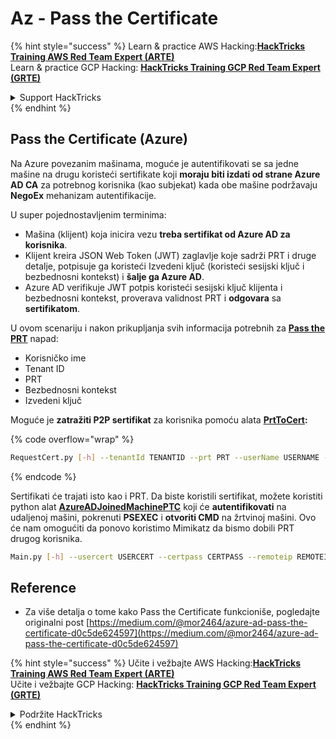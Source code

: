 # Az - Pass the Certificate

{% hint style="success" %}
Learn & practice AWS Hacking:<img src="../../../.gitbook/assets/image (1).png" alt="" data-size="line">[**HackTricks Training AWS Red Team Expert (ARTE)**](https://training.hacktricks.xyz/courses/arte)<img src="../../../.gitbook/assets/image (1).png" alt="" data-size="line">\
Learn & practice GCP Hacking: <img src="../../../.gitbook/assets/image (2).png" alt="" data-size="line">[**HackTricks Training GCP Red Team Expert (GRTE)**<img src="../../../.gitbook/assets/image (2).png" alt="" data-size="line">](https://training.hacktricks.xyz/courses/grte)

<details>

<summary>Support HackTricks</summary>

* Check the [**subscription plans**](https://github.com/sponsors/carlospolop)!
* **Join the** 💬 [**Discord group**](https://discord.gg/hRep4RUj7f) or the [**telegram group**](https://t.me/peass) or **follow** us on **Twitter** 🐦 [**@hacktricks\_live**](https://twitter.com/hacktricks\_live)**.**
* **Share hacking tricks by submitting PRs to the** [**HackTricks**](https://github.com/carlospolop/hacktricks) and [**HackTricks Cloud**](https://github.com/carlospolop/hacktricks-cloud) github repos.

</details>
{% endhint %}

## Pass the Certificate (Azure)

Na Azure povezanim mašinama, moguće je autentifikovati se sa jedne mašine na drugu koristeći sertifikate koji **moraju biti izdati od strane Azure AD CA** za potrebnog korisnika (kao subjekat) kada obe mašine podržavaju **NegoEx** mehanizam autentifikacije.

U super pojednostavljenim terminima:

* Mašina (klijent) koja inicira vezu **treba sertifikat od Azure AD za korisnika**.
* Klijent kreira JSON Web Token (JWT) zaglavlje koje sadrži PRT i druge detalje, potpisuje ga koristeći Izvedeni ključ (koristeći sesijski ključ i bezbednosni kontekst) i **šalje ga Azure AD**.
* Azure AD verifikuje JWT potpis koristeći sesijski ključ klijenta i bezbednosni kontekst, proverava validnost PRT i **odgovara** sa **sertifikatom**.

U ovom scenariju i nakon prikupljanja svih informacija potrebnih za [**Pass the PRT**](pass-the-prt.md) napad:

* Korisničko ime
* Tenant ID
* PRT
* Bezbednosni kontekst
* Izvedeni ključ

Moguće je **zatražiti P2P sertifikat** za korisnika pomoću alata [**PrtToCert**](https://github.com/morRubin/PrtToCert)**:** 

{% code overflow="wrap" %}
```bash
RequestCert.py [-h] --tenantId TENANTID --prt PRT --userName USERNAME --hexCtx HEXCTX --hexDerivedKey HEXDERIVEDKEY [--passPhrase PASSPHRASE]
```
{% endcode %}

Sertifikati će trajati isto kao i PRT. Da biste koristili sertifikat, možete koristiti python alat [**AzureADJoinedMachinePTC**](https://github.com/morRubin/AzureADJoinedMachinePTC) koji će **autentifikovati** na udaljenoj mašini, pokrenuti **PSEXEC** i **otvoriti CMD** na žrtvinoj mašini. Ovo će nam omogućiti da ponovo koristimo Mimikatz da bismo dobili PRT drugog korisnika.
```bash
Main.py [-h] --usercert USERCERT --certpass CERTPASS --remoteip REMOTEIP
```
## Reference

* Za više detalja o tome kako Pass the Certificate funkcioniše, pogledajte originalni post [https://medium.com/@mor2464/azure-ad-pass-the-certificate-d0c5de624597](https://medium.com/@mor2464/azure-ad-pass-the-certificate-d0c5de624597)

{% hint style="success" %}
Učite i vežbajte AWS Hacking:<img src="../../../.gitbook/assets/image (1).png" alt="" data-size="line">[**HackTricks Training AWS Red Team Expert (ARTE)**](https://training.hacktricks.xyz/courses/arte)<img src="../../../.gitbook/assets/image (1).png" alt="" data-size="line">\
Učite i vežbajte GCP Hacking: <img src="../../../.gitbook/assets/image (2).png" alt="" data-size="line">[**HackTricks Training GCP Red Team Expert (GRTE)**<img src="../../../.gitbook/assets/image (2).png" alt="" data-size="line">](https://training.hacktricks.xyz/courses/grte)

<details>

<summary>Podržite HackTricks</summary>

* Proverite [**planove pretplate**](https://github.com/sponsors/carlospolop)!
* **Pridružite se** 💬 [**Discord grupi**](https://discord.gg/hRep4RUj7f) ili [**telegram grupi**](https://t.me/peass) ili **pratite** nas na **Twitteru** 🐦 [**@hacktricks\_live**](https://twitter.com/hacktricks\_live)**.**
* **Podelite hakerske trikove slanjem PR-ova na** [**HackTricks**](https://github.com/carlospolop/hacktricks) i [**HackTricks Cloud**](https://github.com/carlospolop/hacktricks-cloud) github repozitorijume.

</details>
{% endhint %}

